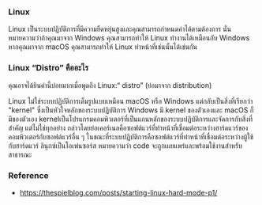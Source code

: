 
### Linux

<p>Linux เป็นระบบปฏิบัติการที่มีความยืดหยุ่นสูงและคุณสามารถกำหนดค่าได้ตามต้องการ นั่นหมายความว่าถ้าคุณมาจาก Windows คุณสามารถทำให้ Linux ทำงานได้เหมือนกับ Windows หากคุณมาจาก macOS คุณสามารถทำให้ Linux ทำหน้าที่เช่นนั้นได้เช่นกัน</p>

### Linux “Distro” คืออะไร

<p>คุณอาจได้ยินคำนี้บ่อยมากเมื่อพูดถึง Linux:“ distro” (ย่อมาจาก distribution) </p>

Linux ไม่ใช่ระบบปฏิบัติการเต็มรูปแบบเหมือน macOS หรือ Windows แต่กลับเป็นสิ่งที่เรียกว่า "kernel" ซึ่งเป็นหัวใจหลักของระบบปฏิบัติการ
Windows มี kernel ของตัวเองและ macOS ก็มีของตัวเอง kernelเป็นโปรแกรมคอมพิวเตอร์ที่เป็นแกนหลักของระบบปฏิบัติการและจัดการกับสิ่งที่สำคัญ แต่ไม่ใช่ทุกอย่าง กล่าวโดยย่อเคอร์เนลคือซอฟต์แวร์ที่ทำหน้าที่เชื่อมต่อระหว่างฮาร์ดแวร์ของคอมพิวเตอร์กับซอฟต์แวร์อื่น ๆ ในขณะที่ระบบปฏิบัติการคือซอฟต์แวร์ที่ทำหน้าที่เชื่อมต่อระหว่างผู้ใช้กับฮาร์ดแวร์ ลินุกซ์เป็นโอเพ่นซอร์ส หมายความว่า code จะถูกเผยแพร่และพร้อมใช้งานสำหรับสาธารณะ

### Reference 

- https://thespielblog.com/posts/starting-linux-hard-mode-p1/
